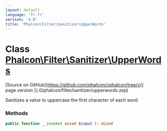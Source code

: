 ```yaml
---
layout: default
language: 'fr-fr'
version: '4.0'
title: 'Phalcon\Filter\Sanitizer\UpperWords'
---
```

# Class [Phalcon\Filter\Sanitizer\UpperWords](Phalcon_Filter_Sanitizer_UpperWords)

[Source on GitHub](https://github.com/phalcon/cphalcon/tree/v{{ page.version }}.0/phalcon/filter/sanitizer/upperwords.zep)

Sanitizes a value to uppercase the first character of each word

### Methods

```php
public function __invoke( mixed $input ): mixed
```